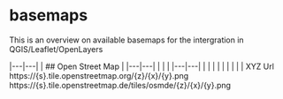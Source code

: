 # basemaps
This is an overview on available basemaps for the intergration in QGIS/Leaflet/OpenLayers



|---|---|
|  ## Open Street Map     |
|---|---|
|   |   |
|---|---|
|   |   |
|   |   |
|   |   |
XYZ Url 
https://{s}.tile.openstreetmap.org/{z}/{x}/{y}.png
https://{s}.tile.openstreetmap.de/tiles/osmde/{z}/{x}/{y}.png

